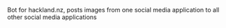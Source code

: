Bot for hackland.nz, posts images from one social media application to all other social media applications
